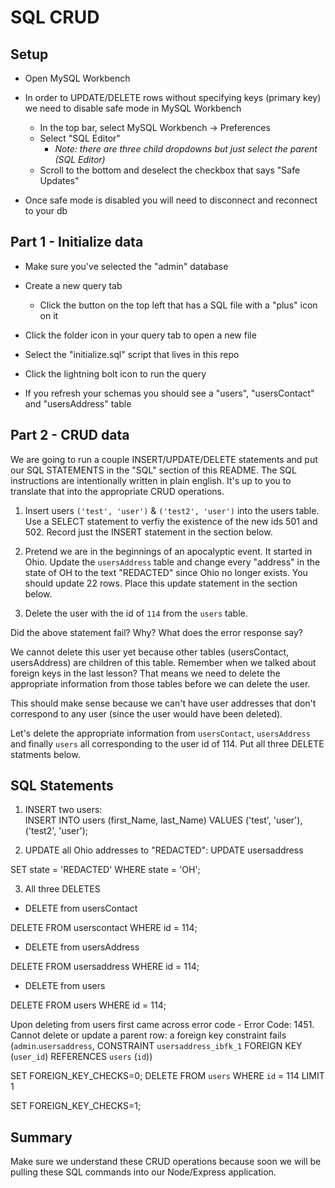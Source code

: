 # SQL CRUD

## Setup

* Open MySQL Workbench

* In order to UPDATE/DELETE rows without specifying keys (primary key) we need to disable safe mode in MySQL Workbench

  * In the top bar, select MySQL Workbench -> Preferences
  * Select "SQL Editor"
    * _Note: there are three child dropdowns but just select the parent (SQL Editor)_
  * Scroll to the bottom and deselect the checkbox that says "Safe Updates"

* Once safe mode is disabled you will need to disconnect and reconnect to your db

## Part 1 - Initialize data

* Make sure you've selected the "admin" database

* Create a new query tab
  * Click the button on the top left that has a SQL file with a "plus" icon on it

* Click the folder icon in your query tab to open a new file

* Select the "initialize.sql" script that lives in this repo

* Click the lightning bolt icon to run the query

* If you refresh your schemas you should see a "users", "usersContact" and "usersAddress" table

## Part 2 - CRUD data

We are going to run a couple INSERT/UPDATE/DELETE statements and put our SQL STATEMENTS in the "SQL" section of this README. The SQL instructions are intentionally written in plain english. It's up to you to translate that into the appropriate CRUD operations.

1. Insert users `('test', 'user')` & `('test2', 'user')` into the users table. Use a SELECT statement to verfiy the existence of the new ids 501 and 502. Record just the INSERT statement in the section below. 

2. Pretend we are in the beginnings of an apocalyptic event. It started in Ohio. Update the `usersAddress` table and change every "address" in the state of OH to the text "REDACTED" since Ohio no longer exists. You should update 22 rows. Place this update statement in the section below. 

3. Delete the user with the id of `114` from the `users` table.

Did the above statement fail? Why? What does the error response say?

We cannot delete this user yet because other tables (usersContact, usersAddress) are children of this table. Remember when we talked about foreign keys in the last lesson? That means we need to delete the appropriate information from those tables before we can delete the user. 

This should make sense because we can't have user addresses that don't correspond to any user (since the user would have been deleted).

Let's delete the appropriate information from `usersContact`, `usersAddress` and finally `users` all corresponding to the user id of 114. Put all three DELETE statments below.


## SQL Statements

1. INSERT two users:
\
INSERT INTO users
      (first_Name, last_Name)
  VALUES
      ('test', 'user'),
      ('test2', 'user');

2. UPDATE all Ohio addresses to "REDACTED":
  UPDATE usersaddress 

SET 
    state = 'REDACTED'
WHERE
    state = 'OH';

3. All three DELETES

* DELETE from usersContact

DELETE FROM
      userscontact
  WHERE
      id = 114;

* DELETE from usersAddress

DELETE FROM
      usersaddress
  WHERE
      id = 114;

* DELETE from users

 DELETE FROM
      users
  WHERE
      id = 114;

Upon deleting from users first came across error code - Error Code: 1451. Cannot delete or update a parent row: a foreign key constraint fails (`admin`.`usersaddress`, CONSTRAINT `usersaddress_ibfk_1` FOREIGN KEY (`user_id`) REFERENCES `users` (`id`))

<!-- to disable them -->
SET FOREIGN_KEY_CHECKS=0; 
DELETE FROM `users` WHERE `id` = 114 LIMIT 1 

<!-- to re-enable them       -->
SET FOREIGN_KEY_CHECKS=1; 




## Summary

Make sure we understand these CRUD operations because soon we will be pulling these SQL commands into our Node/Express application.
